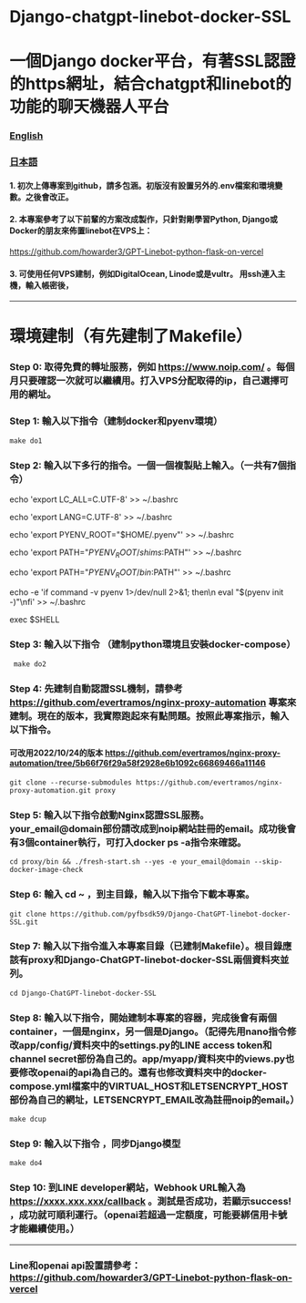 # Django-chatgpt-linebot-docker-SSL
# 一個Django docker平台，有著SSL認證的https網址，結合chatgpt和linebot的功能的聊天機器人平台


### [English](https://github.com/pyfbsdk59/Django-ChatGPT-linebot-docker-SSL/blob/main/README.md)
### [日本語](https://github.com/pyfbsdk59/Django-ChatGPT-linebot-docker-SSL/blob/main/README_jp.md)


#### 1. 初次上傳專案到github，請多包涵。初版沒有設置另外的.env檔案和環境變數。之後會改正。


#### 2. 本專案參考了以下前輩的方案改成製作，只針對剛學習Python, Django或Docker的朋友來佈置linebot在VPS上：

https://github.com/howarder3/GPT-Linebot-python-flask-on-vercel

#### 3. 可使用任何VPS建制，例如DigitalOcean, Linode或是vultr。 用ssh連入主機，輸入帳密後，

---
# 環境建制（有先建制了Makefile）


### Step 0: 取得免費的轉址服務，例如 https://www.noip.com/ 。每個月只要確認一次就可以繼續用。打入VPS分配取得的ip，自己選擇可用的網址。


### Step 1: 輸入以下指令（建制docker和pyenv環境） 
   
    make do1


### Step 2: 輸入以下多行的指令。一個一個複製貼上輸入。（一共有7個指令）

echo 'export LC_ALL=C.UTF-8' >> ~/.bashrc

echo 'export LANG=C.UTF-8' >> ~/.bashrc

echo 'export PYENV_ROOT="$HOME/.pyenv"' >> ~/.bashrc

echo 'export PATH="$PYENV_ROOT/shims:$PATH"' >> ~/.bashrc

echo 'export PATH="$PYENV_ROOT/bin:$PATH"' >> ~/.bashrc

echo -e 'if command -v pyenv 1>/dev/null 2>&1; then\n eval "$(pyenv init -)"\nfi' >> ~/.bashrc

exec $SHELL


### Step 3: 輸入以下指令 （建制python環境且安裝docker-compose）

     make do2


### Step 4: 先建制自動認證SSL機制，請參考 https://github.com/evertramos/nginx-proxy-automation 專案來建制。現在的版本，我實際跑起來有點問題。按照此專案指示，輸入以下指令。


   #### 可改用2022/10/24的版本 https://github.com/evertramos/nginx-proxy-automation/tree/5b66f76f29a58f2928e6b1092c66869466a11146
    
    
    
    git clone --recurse-submodules https://github.com/evertramos/nginx-proxy-automation.git proxy 


   
### Step 5: 輸入以下指令啟動Nginx認證SSL服務。your_email@domain部份請改成到noip網站註冊的email。成功後會有3個container執行，可打入docker ps -a指令來確認。 


    cd proxy/bin && ./fresh-start.sh --yes -e your_email@domain --skip-docker-image-check

    
    
    
   
### Step 6: 輸入 cd ~ ，到主目錄，輸入以下指令下載本專案。

    git clone https://github.com/pyfbsdk59/Django-ChatGPT-linebot-docker-SSL.git
   

### Step 7: 輸入以下指令進入本專案目錄（已建制Makefile）。根目錄應該有proxy和Django-ChatGPT-linebot-docker-SSL兩個資料夾並列。

    cd Django-ChatGPT-linebot-docker-SSL




### Step 8: 輸入以下指令，開始建制本專案的容器，完成後會有兩個container，一個是nginx，另一個是Django。（記得先用nano指令修改app/config/資料夾中的settings.py的LINE access token和channel secret部份為自己的。app/myapp/資料夾中的views.py也要修改openai的api為自己的。還有也修改資料夾中的docker-compose.yml檔案中的VIRTUAL_HOST和LETSENCRYPT_HOST部份為自己的網址，LETSENCRYPT_EMAIL改為註冊noip的email。）

    make dcup
    

### Step 9: 輸入以下指令 ，同步Django模型

    make do4


### Step 10: 到LINE developer網站，Webhook URL輸入為 https://xxxx.xxx.xxx/callback 。測試是否成功，若顯示success! ，成功就可順利運行。（openai若超過一定額度，可能要綁信用卡號才能繼續使用。）

------
### Line和openai api設置請參考： https://github.com/howarder3/GPT-Linebot-python-flask-on-vercel
